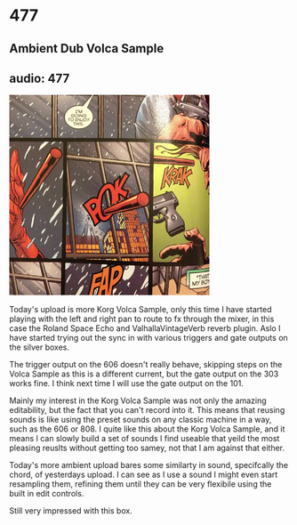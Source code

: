 # 477
## Ambient Dub Volca Sample
audio: 477
---

![Image](/assets/img/snd477.png)

Today's upload is more Korg Volca Sample, only this time I have started playing with the left and right pan to route to fx through the mixer, in this case the Roland Space Echo and ValhallaVintageVerb reverb plugin. Aslo I have started trying out the sync in with various triggers and gate outputs on the silver boxes.

The trigger output on the 606 doesn't really behave, skipping steps on the Volca Sample as this is a different current, but the gate output on the 303 works fine. I think next time I will use the gate output on the 101.

Mainly my interest in the Korg Volca Sample was not only the amazing editability, but the fact that you can't record into it. This means that reusing sounds is like using the preset sounds on any classic machine in a way, such as the 606 or 808. I quite like this about the Korg Volca Sample, and it means I can slowly build a set of sounds I find useable that yeild the most pleasing reuslts without getting too samey, not that I am against that either.

Today's more ambient upload bares some similarty in sound, specifcally the chord, of yesterdays upload. I can see as I use a sound I might even start resampling them, refining them until they can be very flexibile using the built in edit controls.

Still very impressed with this box.